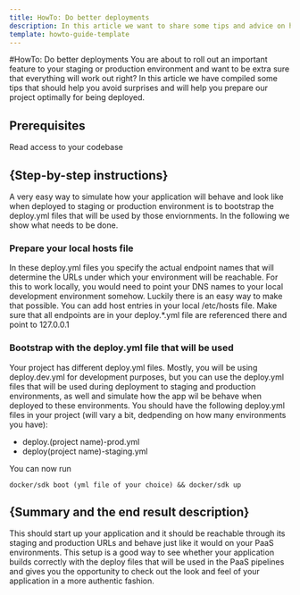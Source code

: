 ```yaml
---
title: HowTo: Do better deployments
description: In this article we want to share some tips and advice on how to do better deployments by using your local environment as a preview for how your application will behave when deployed to PaaS
template: howto-guide-template
---
```


#HowTo: Do better deployments
You are about to roll out an important feature to your staging or production environment and want to be extra sure that everything will work out right? In this article we have compiled some tips that should help you avoid surprises and will help you prepare our project optimally for being deployed.

## Prerequisites
Read access to your codebase

## {Step-by-step instructions}
A very easy way to simulate how your application will behave and look like when deployed to staging or production environment is to bootstrap the deploy.yml files that will be used by those enviornments. In the following we show what needs to be done.

### Prepare your local hosts file
In these deploy.yml files you specify the actual endpoint names that will determine the URLs under which your environment will be reachable. For this to work locally, you would need to point your DNS names to your local development environment somehow. Luckily there is an easy way to make that possible.
You can add host entries in your local /etc/hosts file. Make sure that all endpoints are in your deploy.*.yml file are referenced there and point to 127.0.0.1 

### Bootstrap with the deploy.yml file that will be used
Your project has different deploy.yml files. Mostly, you will be using deploy.dev.yml for development purposes, but you can use the deploy.yml files that will be used during deployment to staging and production environments, as well and simulate how the app wil be behave when deployed to these environments.
You should have the following deploy.yml files in your project (will vary a bit, dedpending on how many environments you have):
- deploy.(project name)-prod.yml
- deploy(project name)-staging.yml

You can now run
```
docker/sdk boot (yml file of your choice) && docker/sdk up
```

## {Summary and the end result description}
This should start up your application and it should be reachable through its staging and production URLs and behave just like it would on your PaaS environments. This setup is a good way to see whether your application builds correctly with the deploy files that will be used in the PaaS pipelines and gives you the opportunity to check out the look and feel of your application in a more authentic fashion.

